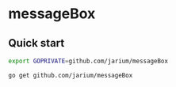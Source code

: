 # messageBox

Quick start
---
```bash
export GOPRIVATE=github.com/jarium/messageBox 

go get github.com/jarium/messageBox 
```
